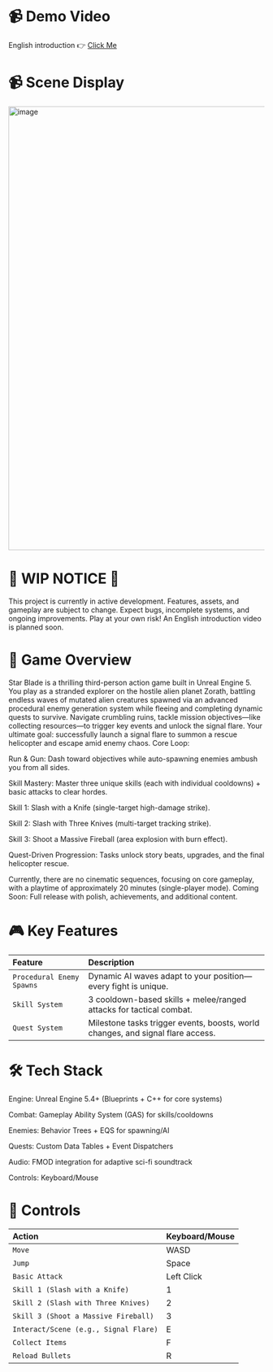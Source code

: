 # 📹 Demo Video

English introduction 👉 [Click Me](https://www.youtube.com/watch?v=M15PlRQyBwo)

# 📹 Scene Display 
<img width="1057" height="873" alt="image" src="https://github.com/user-attachments/assets/23991c69-3b43-492a-b9a6-b7ecbdc562d5" />


# 🛑 WIP NOTICE 🛑
This project is currently in active development. Features, assets, and gameplay are subject to change. Expect bugs, incomplete systems, and ongoing improvements. Play at your own risk! An English introduction video is planned soon.

# 📖 Game Overview
Star Blade is a thrilling third-person action game built in Unreal Engine 5. You play as a stranded explorer on the hostile alien planet Zorath, battling endless waves of mutated alien creatures spawned via an advanced procedural enemy generation system while fleeing and completing dynamic quests to survive.
Navigate crumbling ruins, tackle mission objectives—like collecting resources—to trigger key events and unlock the signal flare. Your ultimate goal: successfully launch a signal flare to summon a rescue helicopter and escape amid enemy chaos.
Core Loop:

Run & Gun: Dash toward objectives while auto-spawning enemies ambush you from all sides.

Skill Mastery: Master three unique skills (each with individual cooldowns) + basic attacks to clear hordes.


Skill 1: Slash with a Knife (single-target high-damage strike).

Skill 2: Slash with Three Knives (multi-target tracking strike).

Skill 3: Shoot a Massive Fireball (area explosion with burn effect).



Quest-Driven Progression: Tasks unlock story beats, upgrades, and the final helicopter rescue.

Currently, there are no cinematic sequences, focusing on core gameplay, with a playtime of approximately 20 minutes (single-player mode).
Coming Soon: Full release with polish, achievements, and additional content.

# 🎮 Key Features
| Feature | Description |
| :--- | :--- |
| `Procedural Enemy Spawns` | Dynamic AI waves adapt to your position—every fight is unique. |
| `Skill System` | 3 cooldown-based skills + melee/ranged attacks for tactical combat. |
| `Quest System` | Milestone tasks trigger events, boosts, world changes, and signal flare access. |

# 🛠 Tech Stack

Engine: Unreal Engine 5.4+ (Blueprints + C++ for core systems)

Combat: Gameplay Ability System (GAS) for skills/cooldowns

Enemies: Behavior Trees + EQS for spawning/AI

Quests: Custom Data Tables + Event Dispatchers

Audio: FMOD integration for adaptive sci-fi soundtrack

Controls: Keyboard/Mouse

# 📱 Controls
| Action | Keyboard/Mouse |
| :--- | :--- |
| `Move ` | WASD |
| `Jump` | Space |
| `Basic Attack` | Left Click |
| `Skill 1 (Slash with a Knife)` | 1 |
| `Skill 2 (Slash with Three Knives)` | 2 |
| `Skill 3 (Shoot a Massive Fireball)` | 3 |
| `Interact/Scene (e.g., Signal Flare)` | E |
| `Collect Items` | F |
| `Reload Bullets` | R |


